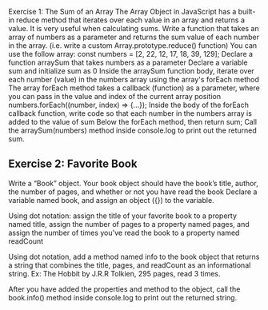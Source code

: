 Exercise 1: The Sum of an Array
The Array Object in JavaScript has a built-in reduce method that iterates over each value in an array and returns a value. It is very useful when calculating sums.
Write a function that takes an array of numbers as a parameter and returns the sum value of each number in the array. (i.e. write a custom Array.prototype.reduce() function)
You can use the follow array: const numbers = [2, 22, 12, 17, 18, 39, 129];
Declare a function arraySum that takes numbers as a parameter
Declare a variable sum and initialize sum as 0
Inside the arraySum function body, iterate over each number (value) in the numbers array using the array's forEach method
The array forEach method takes a callback (function) as a parameter, where you can pass in the value and index of the current array position
numbers.forEach((number, index) => {...});
Inside the body of the forEach callback function, write code so that each number in the numbers array is added to the value of sum
Below the forEach method, then return sum;
Call the arraySum(numbers) method inside console.log to print out the returned sum.

## Exercise 2: Favorite Book
Write a “Book” object. Your book object should have the book’s title, author, the number of pages, and whether or not you have read the book
Declare a variable named book, and assign an object ({}) to the variable.

Using dot notation:
assign the title of your favorite book to a property named title,
assign the number of pages to a property named pages,
and assign the number of times you've read the book to a property named readCount

Using dot notation, add a method named info to the book object that returns a string that combines the title, pages, and readCount as an informational string. Ex: The Hobbit by J.R.R Tolkien, 295 pages, read 3 times.

After you have added the properties and method to the object, call the book.info() method inside console.log to print out the returned string.
